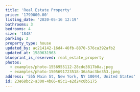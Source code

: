 ```yaml
---
title: 'Real Estate Property'
price: '1799000.00'
listing_date: '2020-05-16 12:19'
bathrooms: 3
bedrooms: 4
size: '1848'
parking: 2
property_type: house
updated_by: ac214142-16d4-46fb-8870-576ca392afb2
updated_at: 1589631963
blueprint_is_reserved: real_estate_property
photos:
  - examples/photo-1556955112-28cde3817b0a.jpeg
  - examples/photo-1505691723518-36a5ac3be353.jpeg
address: '555 Main St, New York, NY 10044, United States'
id: 23e68bc2-a300-4b66-85c1-e2d24c0b5175
---
```

